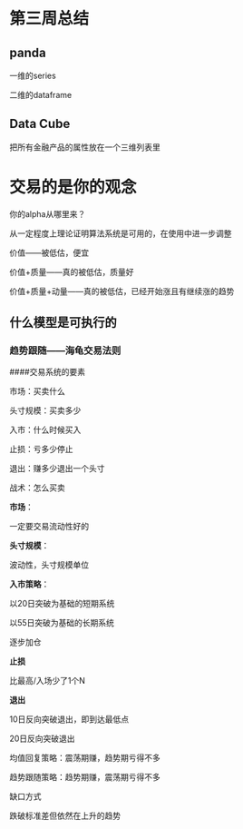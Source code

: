 # 第三周总结

## panda

一维的series

二维的dataframe

## Data Cube

把所有金融产品的属性放在一个三维列表里

# 交易的是你的观念

你的alpha从哪里来？

从一定程度上理论证明算法系统是可用的，在使用中进一步调整

价值——被低估，便宜

价值+质量——真的被低估，质量好

价值+质量+动量——真的被低估，已经开始涨且有继续涨的趋势

## 什么模型是可执行的

### 趋势跟随——海龟交易法则

####交易系统的要素

市场：买卖什么

头寸规模：买卖多少

入市：什么时候买入

止损：亏多少停止

退出：赚多少退出一个头寸

战术：怎么买卖

**市场**：

一定要交易流动性好的

**头寸规模**：

波动性，头寸规模单位

**入市策略**：

以20日突破为基础的短期系统

以55日突破为基础的长期系统

逐步加仓

**止损**

比最高/入场少了1个N

**退出**

10日反向突破退出，即到达最低点

20日反向突破退出

 

均值回复策略：震荡期赚，趋势期亏得不多

趋势跟随策略：趋势期赚，震荡期亏得不多



缺口方式

跌破标准差但依然在上升的趋势




